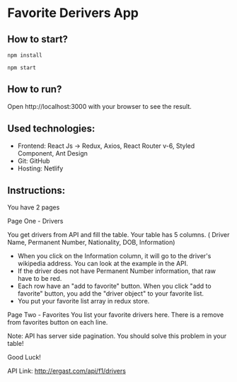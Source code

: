 # Favorite Derivers App

## How to start?

```
npm install
```

```
npm start
```

## How to run?

Open http://localhost:3000 with your browser to see the result.

## Used technologies:

- Frontend: React Js -> Redux, Axios, React Router v-6, Styled Component, Ant Design
- Git: GitHub
- Hosting: Netlify

## Instructions:

You have 2 pages

Page One - Drivers

You get drivers from API and fill the table. Your table has 5 columns. ( Driver Name, Permanent Number, Nationality, DOB, Information)
* When you click on the Information column, it will go to the driver's wikipedia address. You can look at the example in the API.
* If the driver does not have  Permanent Number information, that raw have to be red.
* Each row have an "add to favorite" button. When you click "add to favorite" button, you add the "driver object" to your favorite list.
* You put your favorite list array in redux store. 




Page Two - Favorites
You list your favorite drivers here. 
There is a remove from favorites button on each line. 

Note:
API has server side pagination. You should solve this problem in your table!


Good Luck!



API Link:
http://ergast.com/api/f1/drivers 